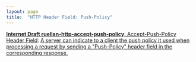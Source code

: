 ```yaml
---
layout: page
title:  "HTTP Header Field: Push-Policy"
---
```


[**Internet Draft ruellan-http-accept-push-policy**: Accept-Push-Policy Header Field](/specs/IETF/I-D/ruellan-http-accept-push-policy "The &#34;Accept-Push-Policy&#34; and &#34;Push-Policy&#34; header fields enable a client and a server to negotiate the behaviour of the server regarding the usage of push on a per-request basis."): [A server can indicate to a client the push policy it used when processing a request by sending a "Push-Policy" header field in the corresponding response.]()

